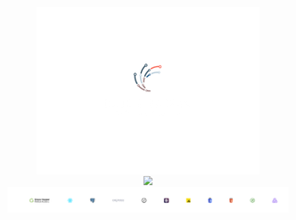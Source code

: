 <div id= "header" align= "center" >
<img src="logo_dark_mode.png" max-width="100%" />

<div id="badges">
<a href="https://linkedin.com/in/daurieb/">
<img src="https://img.shields.io/badge/LinkedIn-blue?logo=linkedin&logoColor=white&style=for-the-badge"/>
</a>
</div>
<img src="logo-tech-strip.png" max-width="100%" />
</div>
